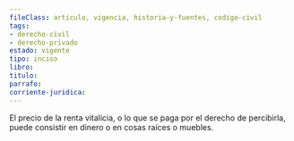 ```yaml
---
fileClass: articulo, vigencia, historia-y-fuentes, codigo-civil
tags:
- derecho-civil
- derecho-privado
estado: vigente
tipo: inciso
libro:
titulo:
parrafo:
corriente-juridica:
---
```

El precio de la renta vitalicia, o lo que se paga por el derecho de percibirla, puede consistir en dinero o en cosas raíces o muebles.